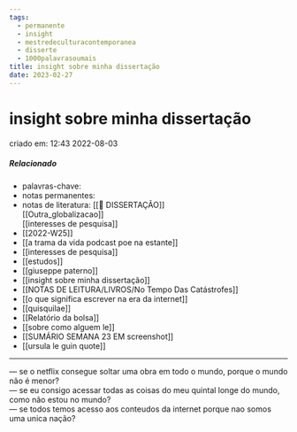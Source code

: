 ```yaml
---
tags:
  - permanente
  - insight
  - mestredeculturacontemporanea
  - disserte
  - 1000palavrasoumais
title: insight sobre minha dissertação
date: 2023-02-27
---
```


# insight sobre minha dissertação

criado em: 12:43 2022-08-03

##### Relacionado

- palavras-chave: 
- notas permanentes: 
- notas de literatura: [[📕 DISSERTAÇÃO]]  
[[Outra_globalizacao]]  
[[interesses de pesquisa]]
- [[2022-W25]]
- [[a trama da vida podcast poe na estante]]
- [[interesses de pesquisa]]
- [[estudos]]
- [[giuseppe paterno]]
- [[insight sobre minha dissertação]]
- [[NOTAS DE LEITURA/LIVROS/No Tempo Das Catástrofes]]
- [[o que significa escrever na era da internet]]
- [[quisquilae]]
- [[Relatório da bolsa]]
- [[sobre como alguem le]]
- [[SUMÁRIO SEMANA 23 EM screenshot]]
- [[ursula le guin quote]]

---

— se o netflix consegue soltar uma obra em todo o mundo, porque o mundo não é menor?  
— se eu consigo acessar todas as coisas do meu quintal longe do mundo, como não estou no mundo?  
— se todos temos acesso aos conteudos da internet porque nao somos uma unica nação?
